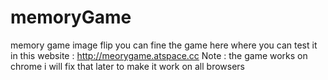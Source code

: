 # memoryGame
memory game image flip
you can fine the game here where you can test it in this website : http://meorygame.atspace.cc
Note : the game works on chrome i will fix that later to make it work on all browsers 
